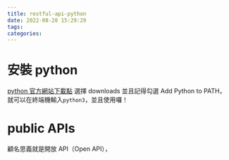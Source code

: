 ```yaml
---
title: restful-api-python
date: 2022-08-28 15:29:29
tags:
categories:
---
```


# 安裝 python
[python 官方網站下載點](https://www.python.org/downloads/)
選擇 downloads 並且記得勾選 Add Python to PATH，就可以在終端機輸入`python3`，並且使用囉！

# public APIs
顧名思義就是開放 API（Open API），